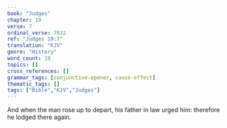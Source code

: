 ```yaml
---
book: "Judges"
chapter: 19
verse: 7
ordinal_verse: 7032
ref: "Judges 19:7"
translation: "KJV"
genre: "History"
word_count: 19
topics: []
cross_references: []
grammar_tags: [conjunctive-opener, cause-effect]
thematic_tags: []
tags: ["Bible","KJV","Judges"]
---
```

And when the man rose up to depart, his father in law urged him: therefore he lodged there again.
